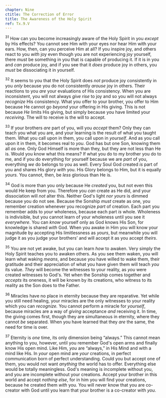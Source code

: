 ```yaml
---
chapter: Nine
ctitle: The Correction of Error
title: The Awareness of the Holy Spirit
ref: Tx.9.V
---
```


<sup>31</sup> How can you become increasingly aware of the Holy Spirit in you
*except* by His effects? You cannot see Him with your eyes nor hear Him
with your ears. How, then, can you perceive Him at all? If you inspire
joy, and others react to you *with* joy even though you are not
experiencing joy yourself, there *must* be something in you that is
capable of producing it. If it is in you and *can* produce joy, and if
you see that it *does* produce joy in others, you *must* be dissociating
it in yourself.

<sup>32</sup> It seems to you that the Holy Spirit does *not* produce joy
consistently in you *only* because you do not consistently *arouse* joy
in others. Their reactions to you *are* your evaluations of His
consistency. When you are inconsistent, you will not always *give*
*rise* to joy and so you will not always *recognize* His consistency.
What you offer to your brother, you offer to Him because He cannot go
*beyond* your offering in His giving. This is not because *He* limits
His giving, but simply because you have limited your *receiving*. The
will to receive is the will to accept.

<sup>33</sup> If your brothers *are* part of you, will you *accept* them? Only they
can teach you what you are, and your learning is the result of what you
taught them. What you call upon in them, you call upon in *yourself*.
And as you call upon it in them, it becomes real to *you*. God has but
one Son, knowing them all *as* one. Only God Himself is more than they,
but they are not less than He is. Would you know what this means? If
what you do to my brother you do to me, and if you do everything for
yourself because we are *part* of you, everything *we* do belongs to you
as well. Every Soul God created *is* part of you and shares His glory
*with* you. His Glory belongs to Him, but it is equally *yours.* You
cannot, then, be *less* glorious than He is.

<sup>34</sup> God is more than you only because He *created* you, but not even this
would He keep from you. Therefore you *can* create as He did, and your
dissociation will *not* alter this. Neither God's light *nor yours* is
dimmed because you do not see. Because the Sonship *must* create as one,
you remember creation whenever you recognize *part* of creation. Each
part you remember adds to *your* wholeness, because each part *is*
whole. Wholeness is indivisible, but you cannot learn of your wholeness
until you see it *everywhere*. You can *know* yourself only as God knows
His Son, for knowledge is shared *with* God. When you awake in Him you
will know your magnitude by accepting His limitlessness as *yours*, but
meanwhile you will judge it as you judge your brothers’ and will accept
it as you accept *theirs*.

<sup>35</sup> You are not yet awake, but you can learn *how* to awaken. Very simply
the Holy Spirit teaches you to awaken others. As you see them waken, you
will learn what waking *means*, and because you have willed to wake
them, their gratitude and their appreciation of what you have given them
will teach *you* its value. *They* will become the witnesses to your
reality, as *you* were created witnesses to God's. Yet when the Sonship
comes together and *accepts* its oneness, it will be known by its
creations, who witness to its reality as the Son does to the Father.

<sup>36</sup> Miracles have no place in eternity because they are reparative. Yet
while you still need healing, your miracles are the only witnesses to
your reality which you can *recognize.* You cannot perform a miracle for
*yourself*, because miracles are a way of *giving* acceptance *and*
receiving it. In time, the giving comes first, though they are
simultaneous in eternity, where they cannot *be* separated. When you
have learned that they *are* the same, the need for time is over.

<sup>37</sup> Eternity is *one* time, its only dimension being “always.” This
cannot mean anything to you, however, until you remember God's open arms
and finally know His open mind. Like Him, *you* are “always,” in His
Mind and with a mind like His. In *your* open mind are *your* creations,
in perfect communication born of perfect understanding. Could you but
accept one of them, you would not want *anything* the world has to
offer. Everything else would be totally meaningless. God's meaning is
incomplete without you, and you are incomplete without your creations.
Accept your brother in this world and accept *nothing else*, for in him
you will find your creations, because he created them *with* you. You
will never know that you are co-creator with God until you learn that
your brother is a co-creator with *you*.


